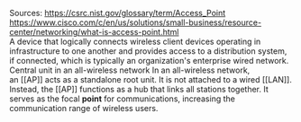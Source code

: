 Sources:
https://csrc.nist.gov/glossary/term/Access_Point
https://www.cisco.com/c/en/us/solutions/small-business/resource-center/networking/what-is-access-point.html
\
A device that logically connects wireless client devices operating in infrastructure to one another and provides access to a distribution system, if connected, which is typically an organization's enterprise wired network.
\
Central unit in an all-wireless network In an all-wireless network, an [[AP]] acts as a standalone root unit. It is not attached to a wired [[LAN]]. Instead, the [[AP]] functions as a hub that links all stations together. It serves as the focal **point** for communications, increasing the communication range of wireless users.

